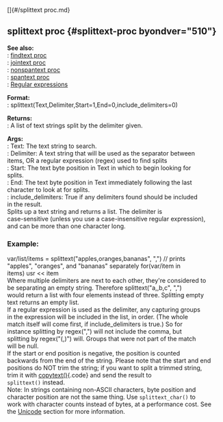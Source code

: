 []{#/splittext proc.md}    
## splittext proc {#splittext-proc byondver="510"}    
**See also:**    
:   [findtext proc](/proc/findtext)    
:   [jointext proc](/proc/jointext)    
:   [nonspantext proc](/proc/nonspantext)    
:   [spantext proc](/proc/spantext)    
:   [Regular expressions](/%7Bnotes%7D/regex)    
<!-- -->    
**Format:**    
:   splittext(Text,Delimiter,Start=1,End=0,include_delimiters=0)    
<!-- -->    
**Returns:**    
:   A list of text strings split by the delimiter given.    
<!-- -->    
**Args:**    
:   Text: The text string to search.    
:   Delimiter: A text string that will be used as the separator between    
    items, OR a regular expression (regex) used to find splits    
:   Start: The text byte position in Text in which to begin looking for    
    splits.    
:   End: The text byte position in Text immediately following the last    
    character to look at for splits.    
:   include_delimiters: True if any delimiters found should be included    
    in the result.    
Splits up a text string and returns a list. The delimiter is    
case-sensitive (unless you use a case-insensitive regular expression),    
and can be more than one character long.    
### Example:    
var/list/items = splittext(\"apples,oranges,bananas\", \",\") // prints    
\"apples\", \"oranges\", and \"bananas\" separately for(var/item in    
items) usr \<\< item    
Where multiple delimiters are next to each other, they\'re considered to    
be separating an empty string. Therefore splittext(\"a,,b,c\", \",\")    
would return a list with four elements instead of three. Splitting empty    
text returns an empty list.    
If a regular expression is used as the delimiter, any capturing groups    
in the expression will be included in the list, in order. (The whole    
match itself will come first, if include_delimiters is true.) So for    
instance splitting by regex(\",\") will not include the comma, but    
splitting by regex(\"(,)\") will. Groups that were not part of the match    
will be null.    
If the start or end position is negative, the position is counted    
backwards from the end of the string. Please note that the start and end    
positions do NOT trim the string; if you want to split a trimmed string,    
trim it with [copytext()](/proc/copytext){.code} and send the result to    
`splittext()` instead.    
Note: In strings containing non-ASCII characters, byte position and    
character position are not the same thing. Use `splittext_char()` to    
work with character counts instead of bytes, at a performance cost. See    
the [Unicode](/%7Bnotes%7D/Unicode) section for more information.  